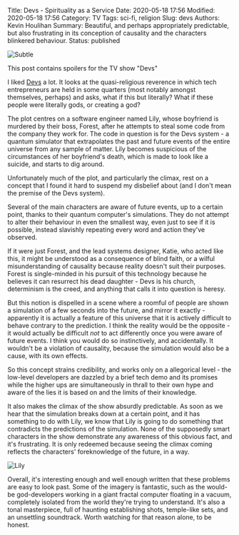 Title: Devs - Spirituality as a Service
Date: 2020-05-18 17:56
Modified: 2020-05-18 17:56
Category: TV
Tags: sci-fi, religion
Slug: devs
Authors: Kevin Houlihan
Summary: Beautiful, and perhaps appropriately predictable, but also frustrating in its conception of causality and the characters blinkered behaviour.
Status: published

![Subtle]({static}/images/devs/forest.jpg "Subtle")

<i class="fas fa-exclamation-triangle spoiler-icon"></i><span class="spoiler-text">This post contains spoilers for the TV show "Devs"</span>

I liked [Devs](https://www.imdb.com/title/tt8134186/?ref_=nv_sr_srsg_0) a lot. It looks at the quasi-religious reverence in which tech entrepreneurs are held in some quarters (most notably amongst themselves, perhaps) and asks, what if this but literally? What if these people were literally gods, or creating a god?

The plot centres on a software engineer named Lily, whose boyfriend is murdered by their boss, Forest, after he attempts to steal some code from the company they work for. The code in question is for the Devs system - a quantum simulator that extrapolates the past and future events of the entire universe from any sample of matter. Lily becomes suspicious of the circumstances of her boyfriend's death, which is made to look like a suicide, and starts to dig around.

Unfortunately much of the plot, and particularly the climax, rest on a concept that I found it hard to suspend my disbelief about (and I don't mean the premise of the Devs system).

Several of the main characters are aware of future events, up to a certain point, thanks to their quantum computer's simulations. They do not attempt to alter their behaviour in even the smallest way, even just to see if it is possible, instead slavishly repeating every word and action they've observed.

If it were just Forest, and the lead systems designer, Katie, who acted like this, it might be understood as a consequence of blind faith, or a wilful misunderstanding of causality because reality doesn't suit their purposes. Forest is single-minded in his pursuit of this technology because he believes it can resurrect his dead daughter - Devs is his church, determinism is the creed, and anything that calls it into question is heresy.

But this notion is dispelled in a scene where a roomful of people are shown a simulation of a few seconds into the future, and mirror it exactly - apparently it is actually a feature of this universe that it is actively difficult to behave contrary to the prediction. I think the reality would be the opposite - it would actually be difficult _not_ to act differently once you were aware of future events. I think you would do so instinctively, and accidentally. It wouldn't be a violation of causality, because the simulation would also be a cause, with its own effects.

So this concept strains credibility, and works only on a allegorical level - the low-level developers are dazzled by a brief tech demo and its promises while the higher ups are simultaneously in thrall to their own hype and aware of the lies it is based on and the limits of their knowledge.

It also makes the climax of the show absurdly predictable. As soon as we hear that the simulation breaks down at a certain point, and it has something to do with Lily, we know that Lily is going to do something that contradicts the predictions of the simulation. None of the supposedly smart characters in the show demonstrate any awareness of this obvious fact, and it's frustrating. It is only redeemed because seeing the climax coming reflects the characters' foreknowledge of the future, in a way.

![Lily]({static}/images/devs/lily_reflection.jpg "Lily doing a reflection")

Overall, it's interesting enough and well enough written that these problems are easy to look past. Some of the imagery is fantastic, such as the would-be god-developers working in a giant fractal computer floating in a vacuum, completely isolated from the world they're trying to understand. It's also a tonal masterpiece, full of haunting establishing shots, temple-like sets, and an unsettling soundtrack. Worth watching for that reason alone, to be honest.
